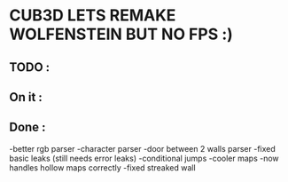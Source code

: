 # CUB3D LETS REMAKE WOLFENSTEIN BUT NO FPS :) 

## TODO : 

## On it :

## Done  :

-better rgb parser
-character parser
-door between 2 walls parser
-fixed basic leaks (still needs error leaks)
-conditional jumps
-cooler maps
-now handles hollow maps correctly
-fixed streaked wall

